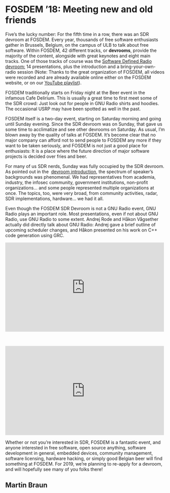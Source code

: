 
# FOSDEM &#8217;18: Meeting new and old friends

Five&#8217;s the lucky number: For the fifth time in a row, there was an SDR devroom at FOSDEM. Every year, thousands of free software enthusiasts gather in Brussels, Belgium, on the campus of ULB to talk about free software. Within FOSDEM, 42 different tracks, or **devrooms**, provide the majority of the content, alongside with great keynotes and eight main tracks. One of those tracks of course was the [Software Defined Radio devroom:](https://fosdem.org/2018/schedule/track/software_defined_radio/) 14 presentations, plus the introduction and a bring-your-own-radio session (Note: Thanks to the great organization of FOSDEM, all videos were recorded and are already available online either on the FOSDEM website, or on our [YouTube playlist](https://www.youtube.com/playlist?list=PLlhRHy4mKQlUrv76IIq72yF5WPbD9w_JG)).

FOSDEM traditionally starts on Friday night at the Beer event in the infamous Cafe Delirium. This is usually a great time to first meet some of the SDR crowd: Just look out for people in GNU Radio shirts and hoodies. The occasional USRP may have been spotted as well in the past.

FOSDEM itself is a two-day event, starting on Saturday morning and going until Sunday evening. Since the SDR devroom was on Sunday, that gave us some time to acclimatize and see other devrooms on Saturday. As usual, I&#8217;m blown away by the quality of talks at FOSDEM. It&#8217;s become clear that no major company can afford not to send people to FOSDEM any more if they want to be taken seriously, and FOSDEM is not just a good place for enthusiasts: It is a place where the future direction of major software projects is decided over fries and beer.

For many of us SDR nerds, Sunday was fully occupied by the SDR devroom. As pointed out in the  [devroom introduction](https://fosdem.org/2018/schedule/event/sdrintro/), the spectrum of speaker&#8217;s backgrounds was phenomenal. We had representatives from academia, industry, the infosec community, government institutions, non-profit organizations&#8230; and some people represented multiple organizations at once. The topics, too, were very broad, from community activities, radar, SDR implementations, hardware&#8230; we had it all.

Even though the FOSDEM SDR Devroom is not a GNU Radio event, GNU Radio plays an important role. Most presentations, even if not about GNU Radio, use GNU Radio to some extent. Andrej Rode and Håkon Vågsether actually did directly talk about GNU Radio: Andrej gave a brief outline of upcoming scheduler changes, and Håkon presented on his work on C++ code generation using GRC.

<iframe width="500" height="281" src="https://www.youtube.com/embed/XVU7qBkyZnU?feature=oembed&#038;wmode=opaque" frameborder="0" allow="autoplay; encrypted-media" allowfullscreen></iframe>

&nbsp;

<iframe width="500" height="281" src="https://www.youtube.com/embed/JJ_OgduYXvs?feature=oembed&#038;wmode=opaque" frameborder="0" allow="autoplay; encrypted-media" allowfullscreen></iframe>

Whether or not you&#8217;re interested in SDR, FOSDEM is a fantastic event, and anyone interested in free software, open source anything, software development in general, embedded devices, community management, software licensing, hardware hacking, or simply good Belgian beer will find something at FOSDEM. For 2019, we&#8217;re planning to re-apply for a devroom, and will hopefully see many of you folks there!

## Martin Braun
